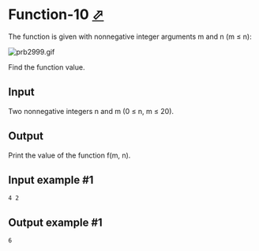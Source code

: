 # Function-10 [⬀](https://www.e-olymp.com/en/problems/2999)

The function is given with nonnegative integer arguments m and n (m ≤ n):

![prb2999.gif](f4230cc0b5f34e3ee308664c924b0ad7.gif)

Find the function value.

## Input
Two nonnegative integers n and m (0 ≤ n, m ≤ 20).

## Output
Print the value of the function f(m, n).

## Input example #1
```
4 2
```

## Output example #1
```
6
```
